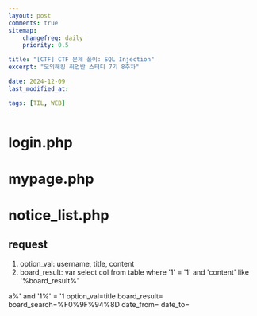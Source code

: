 ```yaml
---
layout: post
comments: true
sitemap:
    changefreq: daily
    priority: 0.5

title: "[CTF] CTF 문제 풀이: SQL Injection"
excerpt: "모의해킹 취업반 스터디 7기 8주차"

date: 2024-12-09
last_modified_at: 

tags: [TIL, WEB]
---
```


# login.php
# mypage.php
# notice_list.php
## request
1. option_val: username, title, content
2. board_result: var
select col from table
where '1' = '1' and 'content' like '%board_result%'

a%' and '1%' = '1
option_val=title
board_result=
board_search=%F0%9F%94%8D
date_from=
date_to=